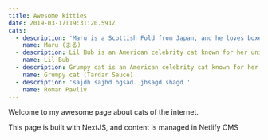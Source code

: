 ```yaml
---
title: Awesome kitties
date: 2019-03-17T19:31:20.591Z
cats:
  - description: 'Maru is a Scottish Fold from Japan, and he loves boxes.'
    name: Maru (まる)
  - description: Lil Bub is an American celebrity cat known for her unique appearance.
    name: Lil Bub
  - description: Grumpy cat is an American celebrity cat known for her grumpy appearance.
    name: Grumpy cat (Tardar Sauce)
  - description: 'sajdh sajhd hgsad. jhsagd shagd '
    name: Roman Pavliv
---
```

Welcome to my awesome page about cats of the internet.

This page is built with NextJS, and content is managed in Netlify CMS
